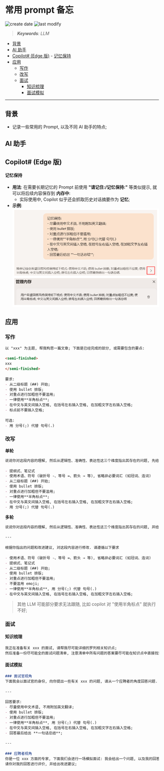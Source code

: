 常用 prompt 备忘
===
<!--START_SECTION:badge-->
![create date](https://img.shields.io/static/v1?label=create%20date&message=2025-09-03&label_color=gray&color=lightsteelblue&style=flat-square)
![last modify](https://img.shields.io/static/v1?label=last%20modify&message=2025-09-23%2002%3A03%3A22&label_color=gray&color=thistle&style=flat-square)
<!--END_SECTION:badge-->
<!--info
date: 2025-09-03 10:26:05
top: false
draft: false
hidden: true
level: 0
tags: [llm_prompt]
-->

<!--START_SECTION:keywords-->
> ***Keywords**: LLM*
<!--END_SECTION:keywords-->

<!--START_SECTION:paper_title-->
<!--END_SECTION:paper_title-->

<!--START_SECTION:toc-->
- [背景](#背景)
- [AI 助手](#ai-助手)
- [Copilot# (Edge 版)](#copilot-edge-版)
        - [记忆保持](#记忆保持)
- [应用](#应用)
    - [写作](#写作)
    - [改写](#改写)
    - [面试](#面试)
        - [知识梳理](#知识梳理)
        - [面试模拟](#面试模拟)
<!--END_SECTION:toc-->

---

## 背景

- 记录一些常用的 Prompt, 以及不同 AI 助手的特点;

## AI 助手

## Copilot# (Edge 版)

#### 记忆保持

- **用法**: 在需要长期记忆的 Prompt 前使用 **"请记住:/记忆保持:"** 等类似提示, 就可以将后续内容保存到 **内存中**:
    - 实际使用中, Copilot 似乎还会抓取历史对话摘要作为 **记忆**;
- **示例**:
    <div align='center'><img src='./assets/Copilot-记忆保持.png' /></div>


## 应用

### 写作

```md
以 "xxx" 为主题, 帮我构思一篇文章; 下面是已经完成的部分, 或需要包含的要点:

<semi-finished>
xxx
</semi-finished>

要求:
- 从二级标题 (##) 开始;
- 使用 bullet 排版;
- 对重点进行加粗但不要滥用;
- 一律使用**半角标点**;
- 在中文与英文间插入空格, 在括号左右插入空格, 在加粗文字左右插入空格;
- 标点前不要插入空格;

可选:
- 用 分号(;) 代替 句号(.)
```


### 改写

**单轮**
```md
说说你对这段内容的理解, 然后从逻辑性、准确性、表达性这三个维度指出其存在的问题, 先给出改进建议, 然后给出修改后的版本, 并遵循以下要求:

- 提纲式、笔记式
- 使用术语、符号 (破折号 -、等号 =、箭头 → 等), 省略非必要词汇 (如冠词、连词)
- 从二级标题 (##) 开始;
- 使用 bullet 排版;
- 对重点进行加粗但不要滥用;
- 一律使用**半角标点**;
- 在中文与英文间插入空格, 在括号左右插入空格, 在加粗文字左右插入空格;
- 用 分号(;) 代替 句号(.)

```

**多轮**
```md
说说你对这段内容的理解, 然后从逻辑性、准确性、表达性这三个维度指出其存在的问题, 并给出改进建议. 不用给出修改后的版本;

---

根据你指出的问题和改进建议, 对这段内容进行修改. 请遵循以下要求

- 使用术语、符号 (破折号 -、等号 =、箭头 → 等), 省略非必要词汇 (如冠词、连词)
- 提纲式、笔记式
- 从二级标题 (##) 开始;
- 使用 bullet 排版;
- 对重点进行加粗但不要滥用;
- 不要滥用 emoji;
- 一律使用**半角标点**, 用 分号(;) 代替 句号(.)
- 在中文与英文间插入空格, 在括号左右插入空格, 在加粗文字左右插入空格;
```
> 其他 LLM 可能部分要求无法跟随, 比如 copilot 对 "使用半角标点" 就执行不好;


### 面试

#### 知识梳理
```md
我正在准备有关 xxx 的面试, 请帮我尽可能详细的罗列相关知识点;
然后准备一份尽可能全的面试问题清单, 注意清单中所有问题的答案要尽可能在知识点中直接找到或推理得到, 并附上可能得追问;
```

#### 面试模拟

```md
### 面试官视角
下面我会以面试官的身份, 向你提出一些有关 xxx 的问题, 请从一个应聘者的角度回答问题. 如果没有问题, 请回复 "好的"

---

回答要求:
- 尽量使用中文术语, 不用附加英文翻译;
- 使用 bullet 排版;
- 对重点进行加粗但不要滥用;
- 一律使用**半角标点**, 用 分号(;) 代替 句号(.)
- 在中文与英文间插入空格, 在括号左右插入空格, 在加粗文字左右插入空格;
- 回答最后给出 **一句话总结**;

---

### 应聘者视角
你是一位 xxx 方面的专家, 下面我们会进行一场模拟面试: 我会给出一个问题, 以及我的回答;
请你对我的回答进行评价, 并给出改进建议;
```